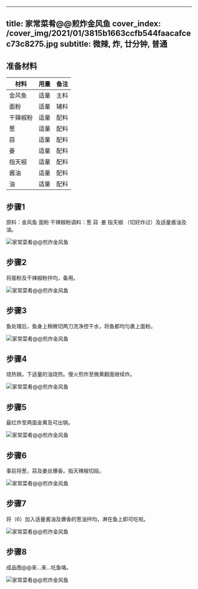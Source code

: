 
---
title: 家常菜肴@@煎炸金风鱼
cover_index: /cover_img/2021/01/3815b1663ccfb544faacafcec73c8275.jpg
subtitle: 微辣, 炸, 廿分钟, 普通
---

## 准备材料

| 材料     | 用量 | 备注|
| ------- | ----- | --- |
| 金风鱼 | 适量| 主料 |
| 面粉 | 适量| 辅料 |
| 干辣椒粉 | 适量| 配料 |
| 葱 | 适量| 配料 |
| 蒜 | 适量| 配料 |
| 姜 | 适量| 配料 |
| 指天椒 | 适量| 配料 |
| 酱油 | 适量| 配料 |
| 油 | 适量| 配料 |

## 步骤1

原料：金风鱼 面粉 干辣椒粉调料：葱 蒜  姜 指天椒 （切好炸过）及适量酱油及油。

![家常菜肴@@煎炸金风鱼](https://i8.meishichina.com/attachment/recipe/201103/201103260954446.jpg?x-oss-process=style/p320) 

## 步骤2

将面粉及干辣椒粉拌均，备用。

![家常菜肴@@煎炸金风鱼](https://i8.meishichina.com/attachment/recipe/201103/201103260955142.jpg?x-oss-process=style/p320) 

## 步骤3

鱼处理后，鱼身上稍微切两刀洗净控干水，将鱼都均匀裹上面粉。

![家常菜肴@@煎炸金风鱼](https://i8.meishichina.com/attachment/recipe/201103/201103260955277.jpg?x-oss-process=style/p320) 

## 步骤4

烧热锅，下适量的油烧热。慢火煎炸至微黄翻面继续炸。

![家常菜肴@@煎炸金风鱼](https://i8.meishichina.com/attachment/recipe/201103/201103260955517.jpg?x-oss-process=style/p320) 

## 步骤5

最红炸至两面金黄及可出锅。

![家常菜肴@@煎炸金风鱼](https://i8.meishichina.com/attachment/recipe/201103/201103260956037.jpg?x-oss-process=style/p320) 

## 步骤6

事前将葱，蒜及姜丝爆香。指天辣椒切段。

![家常菜肴@@煎炸金风鱼](https://i8.meishichina.com/attachment/recipe/201103/201103260956188.jpg?x-oss-process=style/p320) 

## 步骤7

将（6）加入适量酱油及爆香的葱油拌均，淋在鱼上即可吃啦。

![家常菜肴@@煎炸金风鱼](https://i8.meishichina.com/attachment/recipe/201103/201103260956390.jpg?x-oss-process=style/p320) 

## 步骤8

成品图@@来...来...吃鱼咯。

![家常菜肴@@煎炸金风鱼](https://i8.meishichina.com/attachment/recipe/201103/201103260957192.jpg?x-oss-process=style/p320) 


